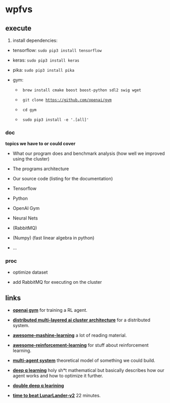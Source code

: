 # wpfvs

## execute

1. install dependencies:
  
  - tensorflow: <code>sudo pip3 install tensorflow</code>

  - keras: <code>sudo pip3 install keras</code>
  
  - pika: <code>sudo pip3 install pika</code>
  
  - gym:
    
    + <code> brew install cmake boost boost-python sdl2 swig wget </code>
    
    + <code> git clone https://github.com/openai/gym </code>
      
    + <code> cd gym </code>
  
    + <code> sudo pip3 install -e '.[all]' </code>
 

### doc

**topics we have to or could cover**

- What our program does and benchmark analysis (how well we improved using the cluster)

- The programs architecture

- Our source code (listing for the documentation)

- Tensorflow

- Python

- OpenAI Gym

- Neural Nets

- (RabbitMQ)

- (Numpy) (fast linear algebra in python)

- ...

### proc

- optimize dataset

- add RabbitMQ for executing on the cluster

## links

- **[openai gym](http://gym.openai.com)** for training a RL agent.

- **[distributed multi-layered ai cluster architecture](https://medium.com/adhive/distributed-multi-layered-ai-cluster-architecture-4576497ec27c)**
for a distributed system.

- **[awesome-mashine-learning](https://github.com/josephmisiti/awesome-machine-learning)** a lot of reading material.

- **[awesome-reinforcement-learning](https://github.com/aikorea/awesome-rl#human-computer-interaction)** for stuff about reinforcement learning.

- **[multi-agent system](https://en.wikipedia.org/wiki/Multi-agent_system)** theoretical model of something we could build.

- **[deep q learning](http://rll.berkeley.edu/deeprlcourse/f17docs/lecture_7_advanced_q_learning.pdf)** holy sh\*t mathematical but basically describes how our agent works and how to optimize it further.

- **[double deep q learining](https://arxiv.org/pdf/1509.06461.pdf)**

- **[time to beat LunarLander-v2](https://gym.openai.com/evaluations/eval_FbKq5MxAS9GlvB7W6ioJkg/)** 22 minutes.
